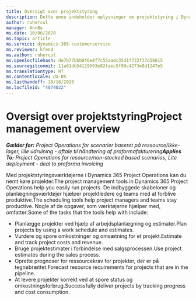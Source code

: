 ```yaml
---
title: Oversigt over projektstyring
description: Dette emne indeholder oplysninger om projektstyring i Dynamics 365 Project Operations.
author: ruhercul
manager: AnnBe
ms.date: 10/06/2020
ms.topic: article
ms.service: dynamics-365-customerservice
ms.reviewer: kfend
ms.author: ruhercul
ms.openlocfilehash: de7b77bbb0f6e8f7c55aadc35d1f732f37d56615
ms.sourcegitcommit: 11a61db54119503e82faec5f99c4273e8d1247e5
ms.translationtype: HT
ms.contentlocale: da-DK
ms.lasthandoff: 10/16/2020
ms.locfileid: "4074022"
---
```

# <a name="project-management-overview"></a><span data-ttu-id="46eae-103">Oversigt over projektstyring</span><span class="sxs-lookup"><span data-stu-id="46eae-103">Project management overview</span></span>

<span data-ttu-id="46eae-104">_**Gælder for:** Project Operations for scenarier baseret på ressource/ikke-lager, lille udrulning - aftale til håndtering af proformafakturering_</span><span class="sxs-lookup"><span data-stu-id="46eae-104">_**Applies To:** Project Operations for resource/non-stocked based scenarios, Lite deployment - deal to proforma invoicing_</span></span>

<span data-ttu-id="46eae-105">Med projektstyringsværktøjerne i Dynamics 365 Project Operations kan du nemt køre projekter.</span><span class="sxs-lookup"><span data-stu-id="46eae-105">The project management tools in Dynamics 365 Project Operations help you easily run projects.</span></span> <span data-ttu-id="46eae-106">De indbyggede skabeloner og planlægningsværktøjer hjælper projektledere og teams med at forblive produktive.</span><span class="sxs-lookup"><span data-stu-id="46eae-106">The scheduling tools help project managers and teams stay productive.</span></span> <span data-ttu-id="46eae-107">Nogle af de opgaver, som værktøjerne hjælper med, omfatter:</span><span class="sxs-lookup"><span data-stu-id="46eae-107">Some of the tasks that the tools help with include:</span></span>

- <span data-ttu-id="46eae-108">Planlægge projekter ved hjælp af arbejdsplanlægning og estimater.</span><span class="sxs-lookup"><span data-stu-id="46eae-108">Plan projects by using a work schedule and estimates.</span></span>
- <span data-ttu-id="46eae-109">Vurdere og spore omkostninger og omsætning for et projekt.</span><span class="sxs-lookup"><span data-stu-id="46eae-109">Estimate and track project costs and revenue.</span></span>
- <span data-ttu-id="46eae-110">Bruge projektestimater i forbindelse med salgsprocessen.</span><span class="sxs-lookup"><span data-stu-id="46eae-110">Use project estimates during the sales process.</span></span>
- <span data-ttu-id="46eae-111">Oprette prognoser for ressourcekrav for projekter, der er på tegnebrættet.</span><span class="sxs-lookup"><span data-stu-id="46eae-111">Forecast resource requirements for projects that are in the pipeline.</span></span>
- <span data-ttu-id="46eae-112">At levere projekter korrekt ved at spore status og omkostningsforbrug.</span><span class="sxs-lookup"><span data-stu-id="46eae-112">Successfully deliver projects by tracking progress and cost consumption.</span></span>
